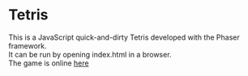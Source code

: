 # Tetris

This is a JavaScript quick-and-dirty Tetris developed with the Phaser framework.  
It can be run by opening index.html in a browser.  
The game is online [here](https://div.vaneesbeeck.me/tetris)